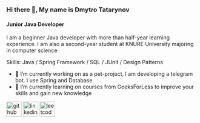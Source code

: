 ### Hi there 👋, My name is Dmytro Tatarynov
#### Junior Java Developer
I am a beginner Java developer with more than half-year learning experience. I am also a second-year student at KNURE University majoring in computer science


Skills: Java / Spring Framework / SQL / JUnit / Design Patterns

- 🔭 I’m currently working on as a pet-project, I am developing a telegram bot. I use Spring and Database 
- 🌱 I’m currently learning on courses from GeeksForLess to improve your skills and gain new knowledge 


[<img src='https://cdn.jsdelivr.net/npm/simple-icons@3.0.1/icons/github.svg' alt='github' height='40'>](https://github.com/tatarynovdima)  [<img src='https://cdn.jsdelivr.net/npm/simple-icons@3.0.1/icons/linkedin.svg' alt='linkedin' height='40'>](https://www.linkedin.com/in/tatarynov-dmytro/)  [<img src='https://cdn.jsdelivr.net/npm/simple-icons@3.0.1/icons/leetcode.svg' alt='leetcode' height='40'>](https://leetcode.com/tatarynovdima/)  


